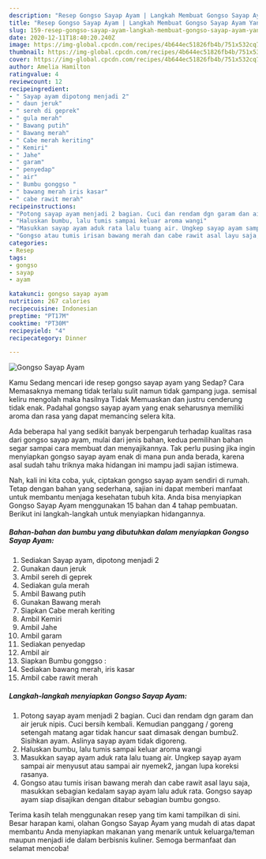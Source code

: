 ```yaml
---
description: "Resep Gongso Sayap Ayam | Langkah Membuat Gongso Sayap Ayam Yang Sedap"
title: "Resep Gongso Sayap Ayam | Langkah Membuat Gongso Sayap Ayam Yang Sedap"
slug: 159-resep-gongso-sayap-ayam-langkah-membuat-gongso-sayap-ayam-yang-sedap
date: 2020-12-11T18:40:20.240Z
image: https://img-global.cpcdn.com/recipes/4b644ec51826fb4b/751x532cq70/gongso-sayap-ayam-foto-resep-utama.jpg
thumbnail: https://img-global.cpcdn.com/recipes/4b644ec51826fb4b/751x532cq70/gongso-sayap-ayam-foto-resep-utama.jpg
cover: https://img-global.cpcdn.com/recipes/4b644ec51826fb4b/751x532cq70/gongso-sayap-ayam-foto-resep-utama.jpg
author: Amelia Hamilton
ratingvalue: 4
reviewcount: 12
recipeingredient:
- " Sayap ayam dipotong menjadi 2"
- " daun jeruk"
- " sereh di geprek"
- " gula merah"
- " Bawang putih"
- " Bawang merah"
- " Cabe merah keriting"
- " Kemiri"
- " Jahe"
- " garam"
- " penyedap"
- " air"
- " Bumbu gonggso "
- " bawang merah iris kasar"
- " cabe rawit merah"
recipeinstructions:
- "Potong sayap ayam menjadi 2 bagian. Cuci dan rendam dgn garam dan air jeruk nipis. Cuci bersih kembali. Kemudian panggang / goreng setengah matang agar tidak hancur saat dimasak dengan bumbu2. Sisihkan ayam. Aslinya sayap ayam tidak digoreng."
- "Haluskan bumbu, lalu tumis sampai keluar aroma wangi"
- "Masukkan sayap ayam aduk rata lalu tuang air. Ungkep sayap ayam sampai air menyusut atau sampai air nyemek2, jangan lupa koreksi rasanya."
- "Gongso atau tumis irisan bawang merah dan cabe rawit asal layu saja, masukkan sebagian kedalam sayap ayam lalu aduk rata. Gongso sayap ayam siap disajikan dengan ditabur sebagian bumbu gongso."
categories:
- Resep
tags:
- gongso
- sayap
- ayam

katakunci: gongso sayap ayam 
nutrition: 267 calories
recipecuisine: Indonesian
preptime: "PT17M"
cooktime: "PT30M"
recipeyield: "4"
recipecategory: Dinner

---
```



![Gongso Sayap Ayam](https://img-global.cpcdn.com/recipes/4b644ec51826fb4b/751x532cq70/gongso-sayap-ayam-foto-resep-utama.jpg)

Kamu Sedang mencari ide resep gongso sayap ayam yang Sedap? Cara Memasaknya memang tidak terlalu sulit namun tidak gampang juga. semisal keliru mengolah maka hasilnya Tidak Memuaskan dan justru cenderung tidak enak. Padahal gongso sayap ayam yang enak seharusnya memiliki aroma dan rasa yang dapat memancing selera kita.



Ada beberapa hal yang sedikit banyak berpengaruh terhadap kualitas rasa dari gongso sayap ayam, mulai dari jenis bahan, kedua pemilihan bahan segar sampai cara membuat dan menyajikannya. Tak perlu pusing jika ingin menyiapkan gongso sayap ayam enak di mana pun anda berada, karena asal sudah tahu triknya maka hidangan ini mampu jadi sajian istimewa.


Nah, kali ini kita coba, yuk, ciptakan gongso sayap ayam sendiri di rumah. Tetap dengan bahan yang sederhana, sajian ini dapat memberi manfaat untuk membantu menjaga kesehatan tubuh kita. Anda bisa menyiapkan Gongso Sayap Ayam menggunakan 15 bahan dan 4 tahap pembuatan. Berikut ini langkah-langkah untuk menyiapkan hidangannya.

<!--inarticleads1-->

##### Bahan-bahan dan bumbu yang dibutuhkan dalam menyiapkan Gongso Sayap Ayam:

1. Sediakan  Sayap ayam, dipotong menjadi 2
1. Gunakan  daun jeruk
1. Ambil  sereh di geprek
1. Sediakan  gula merah
1. Ambil  Bawang putih
1. Gunakan  Bawang merah
1. Siapkan  Cabe merah keriting
1. Ambil  Kemiri
1. Ambil  Jahe
1. Ambil  garam
1. Sediakan  penyedap
1. Ambil  air
1. Siapkan  Bumbu gonggso :
1. Sediakan  bawang merah, iris kasar
1. Ambil  cabe rawit merah




<!--inarticleads2-->

##### Langkah-langkah menyiapkan Gongso Sayap Ayam:

1. Potong sayap ayam menjadi 2 bagian. Cuci dan rendam dgn garam dan air jeruk nipis. Cuci bersih kembali. Kemudian panggang / goreng setengah matang agar tidak hancur saat dimasak dengan bumbu2. Sisihkan ayam. Aslinya sayap ayam tidak digoreng.
1. Haluskan bumbu, lalu tumis sampai keluar aroma wangi
1. Masukkan sayap ayam aduk rata lalu tuang air. Ungkep sayap ayam sampai air menyusut atau sampai air nyemek2, jangan lupa koreksi rasanya.
1. Gongso atau tumis irisan bawang merah dan cabe rawit asal layu saja, masukkan sebagian kedalam sayap ayam lalu aduk rata. Gongso sayap ayam siap disajikan dengan ditabur sebagian bumbu gongso.




Terima kasih telah menggunakan resep yang tim kami tampilkan di sini. Besar harapan kami, olahan Gongso Sayap Ayam yang mudah di atas dapat membantu Anda menyiapkan makanan yang menarik untuk keluarga/teman maupun menjadi ide dalam berbisnis kuliner. Semoga bermanfaat dan selamat mencoba!
